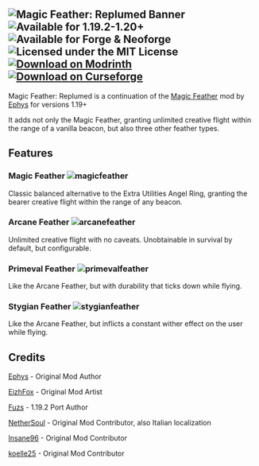 ![Magic Feather: Replumed Banner](https://github.com/sudolev/MagicFeatherReplumed/assets/61996958/081f2d54-e271-4f13-ae75-b34ce114dfc8)
![Available for 1.19.2-1.20+](https://img.shields.io/badge/available%20for-1.19.2‒1.20+-292A29) 
![Available for Forge & Neoforge](https://img.shields.io/badge/modloaders-Forge%20%26%20NeoForge-292A29) 
![Licensed under the MIT License](https://img.shields.io/badge/license-MIT-292A29)
[![Download on Modrinth](https://img.shields.io/badge/modrinth-292A29?logo=modrinth)](https://modrinth.com/mod/magicfeather)
[![Download on Curseforge](https://img.shields.io/badge/curseforge-292A29?logo=curseforge)](https://curseforge.com/minecraft/mc-mods/magicfeather)
---
Magic Feather: Replumed is a continuation of the [Magic Feather](https://github.com/ephys/minecraft-magic-feather) mod by [Ephys](https://github.com/ephys) for versions 1.19+

It adds not only the Magic Feather, granting unlimited creative flight within the range of a vanilla beacon, but also three other feather types.

## Features

### Magic Feather ![magicfeather](https://github.com/sudolev/MagicFeatherReplumed/assets/61996958/ddc4aedc-cc90-4436-a448-e2e7e5d6b037)

Classic balanced alternative to the Extra Utilities Angel Ring, granting the bearer creative flight within the range of any beacon.

### Arcane Feather ![arcanefeather](https://github.com/sudolev/MagicFeatherReplumed/assets/61996958/614a4804-72f4-4e6d-83ce-55c02dfb57a8)

Unlimited creative flight with no caveats. Unobtainable in survival by default, but configurable.

### Primeval Feather ![primevalfeather](https://github.com/sudolev/MagicFeatherReplumed/assets/61996958/4f6db06a-1250-4ac0-a072-8ad1653813e1)


Like the Arcane Feather, but with durability that ticks down while flying.

### Stygian Feather ![stygianfeather](https://github.com/sudolev/MagicFeatherReplumed/assets/61996958/ff31f826-aed9-47af-bbb0-8fd744a2cabe)


Like the Arcane Feather, but inflicts a constant wither effect on the user while flying.

## Credits 

[Ephys](https://github.com/ephys) - Original Mod Author

[EizhFox](https://www.curseforge.com/members/forge_user_25568319/projects) - Original Mod Artist

[Fuzs](https://github.com/Fuzss) - 1.19.2 Port Author

[NetherSoul](https://github.com/N3therSoul) - Original Mod Contributor, also Italian localization

[Insane96](https://github.com/Insane96) - Original Mod Contributor 

[koelle25](https://github.com/koelle25) - Original Mod Contributor

